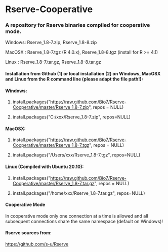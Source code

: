 # Rserve-Cooperative

### A repository for Rserve binaries compiled for cooperative mode.

Windows: Rserve_1.8-7.zip, Rserve_1.8-8.zip

MacOSX : Rserve_1.8-7.tgz (R 4.0.x), Rserve_1.8-8.tgz (install for R >= 4.1)

Linux  : Rserve_1.8-7.tar.gz, Rserve_1.8-8.tar.gz

#### Installation from Github (1) or local installation (2) on Windows, MacOSX and Linux from the R command line (please adapt the file path!):

#### Windows:

1. install.packages("https://raw.github.com/Bio7/Rserve-Cooperative/master/Rserve_1.8-7.zip", repos = NULL)

2. install.packages("C:/xxx/Rserve_1.8-7.zip", repos=NULL)

#### MacOSX:

1. install.packages("https://raw.github.com/Bio7/Rserve-Cooperative/master/Rserve_1.8-7.tgz", repos = NULL)

2. install.packages("/Users/xxx/Rserve_1.8-7.tgz", repos=NULL)

#### Linux (Compiled with Ubuntu 20.10):

1. install.packages("https://raw.github.com/Bio7/Rserve-Cooperative/master/Rserve_1.8-7.tar.gz", repos = NULL)

2. install.packages("/home/xxx/Rserve_1.8-7.tar.gz", repos=NULL)

#### Cooperative Mode

In cooperative mode only one connection at a time is allowed and all subsequent connections share the same namespace (default on Windows)!

#### Rserve sources from:

https://github.com/s-u/Rserve
